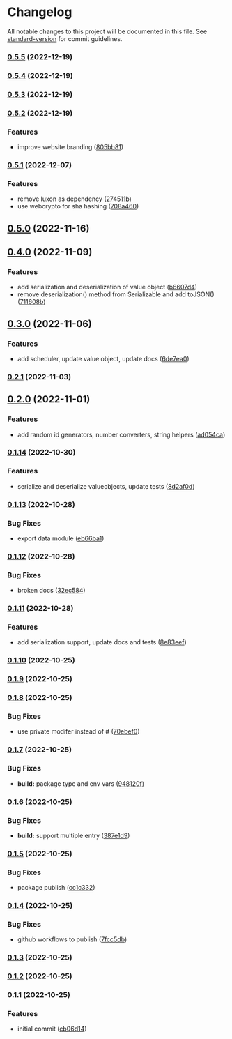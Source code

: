 # Changelog

All notable changes to this project will be documented in this file. See [standard-version](https://github.com/conventional-changelog/standard-version) for commit guidelines.

### [0.5.5](https://github.com/sohailalam2/abu/compare/v0.5.4...v0.5.5) (2022-12-19)

### [0.5.4](https://github.com/sohailalam2/abu/compare/v0.5.3...v0.5.4) (2022-12-19)

### [0.5.3](https://github.com/sohailalam2/abu/compare/v0.5.2...v0.5.3) (2022-12-19)

### [0.5.2](https://github.com/sohailalam2/abu/compare/v0.5.1...v0.5.2) (2022-12-19)

### Features

- improve website branding ([805bb81](https://github.com/sohailalam2/abu/commit/805bb81339e98e4967ca164a796c1a9b3dc65c39))

### [0.5.1](https://github.com/sohailalam2/abu/compare/v0.5.0...v0.5.1) (2022-12-07)

### Features

- remove luxon as dependency ([274511b](https://github.com/sohailalam2/abu/commit/274511bfcb2f78e5d421b5ddc5277cc89b87eab3))
- use webcrypto for sha hashing ([708a460](https://github.com/sohailalam2/abu/commit/708a4603f5f48807a813386695349e304e0f6361))

## [0.5.0](https://github.com/sohailalam2/abu/compare/v0.4.0...v0.5.0) (2022-11-16)

## [0.4.0](https://github.com/sohailalam2/abu/compare/v0.3.0...v0.4.0) (2022-11-09)

### Features

- add serialization and deserialization of value object ([b6607d4](https://github.com/sohailalam2/abu/commit/b6607d44718fa6b182fbe9df0ba2326434920506))
- remove deserialization() method from Serializable and add toJSON() ([711608b](https://github.com/sohailalam2/abu/commit/711608bd44cfec908a648e9bef560902ff709760))

## [0.3.0](https://github.com/sohailalam2/abu/compare/v0.2.1...v0.3.0) (2022-11-06)

### Features

- add scheduler, update value object, update docs ([6de7ea0](https://github.com/sohailalam2/abu/commit/6de7ea013a646669cb09e8540a8dac0c5a00a19c))

### [0.2.1](https://github.com/sohailalam2/abu/compare/v0.2.0...v0.2.1) (2022-11-03)

## [0.2.0](https://github.com/sohailalam2/abu/compare/v0.1.14...v0.2.0) (2022-11-01)

### Features

- add random id generators, number converters, string helpers ([ad054ca](https://github.com/sohailalam2/abu/commit/ad054ca66290b049139b00292a05273250fbb778))

### [0.1.14](https://github.com/sohailalam2/abu/compare/v0.1.13...v0.1.14) (2022-10-30)

### Features

- serialize and deserialize valueobjects, update tests ([8d2af0d](https://github.com/sohailalam2/abu/commit/8d2af0d6dc12cb4a2ed6baac5e1349b5789e788e))

### [0.1.13](https://github.com/sohailalam2/abu/compare/v0.1.12...v0.1.13) (2022-10-28)

### Bug Fixes

- export data module ([eb66ba1](https://github.com/sohailalam2/abu/commit/eb66ba1c233e4a43c2705c172d1b706c3cd5b599))

### [0.1.12](https://github.com/sohailalam2/abu/compare/v0.1.11...v0.1.12) (2022-10-28)

### Bug Fixes

- broken docs ([32ec584](https://github.com/sohailalam2/abu/commit/32ec5844a8b583dbbcc9ccdbdfd5db84d8f23994))

### [0.1.11](https://github.com/sohailalam2/abu/compare/v0.1.10...v0.1.11) (2022-10-28)

### Features

- add serialization support, update docs and tests ([8e83eef](https://github.com/sohailalam2/abu/commit/8e83eef2967964c58f28abf4667c6d742c275ecd))

### [0.1.10](https://github.com/sohailalam2/abu/compare/v0.1.9...v0.1.10) (2022-10-25)

### [0.1.9](https://github.com/sohailalam2/abu/compare/v0.1.8...v0.1.9) (2022-10-25)

### [0.1.8](https://github.com/sohailalam2/abu/compare/v0.1.7...v0.1.8) (2022-10-25)

### Bug Fixes

- use private modifer instead of # ([70ebef0](https://github.com/sohailalam2/abu/commit/70ebef0463b96a07c2d83c404f0b82dc8cec4faa))

### [0.1.7](https://github.com/sohailalam2/abu/compare/v0.1.6...v0.1.7) (2022-10-25)

### Bug Fixes

- **build:** package type and env vars ([948120f](https://github.com/sohailalam2/abu/commit/948120fbeb23841ea145c7c28122f00ef29f730a))

### [0.1.6](https://github.com/sohailalam2/abu/compare/v0.1.5...v0.1.6) (2022-10-25)

### Bug Fixes

- **build:** support multiple entry ([387e1d9](https://github.com/sohailalam2/abu/commit/387e1d959555a781e875acb42bddaf97b549cb0c))

### [0.1.5](https://github.com/sohailalam2/abu/compare/v0.1.4...v0.1.5) (2022-10-25)

### Bug Fixes

- package publish ([cc1c332](https://github.com/sohailalam2/abu/commit/cc1c3320cbbfa50c6e2865aa16a308a7d75044fc))

### [0.1.4](https://github.com/sohailalam2/abu/compare/v0.1.3...v0.1.4) (2022-10-25)

### Bug Fixes

- github workflows to publish ([7fcc5db](https://github.com/sohailalam2/abu/commit/7fcc5db4718fe4738f391b68b6ca2bdafdfce524))

### [0.1.3](https://github.com/sohailalam2/abu/compare/v0.1.2...v0.1.3) (2022-10-25)

### [0.1.2](https://github.com/sohailalam2/abu/compare/v0.1.1...v0.1.2) (2022-10-25)

### 0.1.1 (2022-10-25)

### Features

- initial commit ([cb06d14](https://github.com/sohailalam2/abu/commit/cb06d14f950567878e14345a637b5f559017da79))
